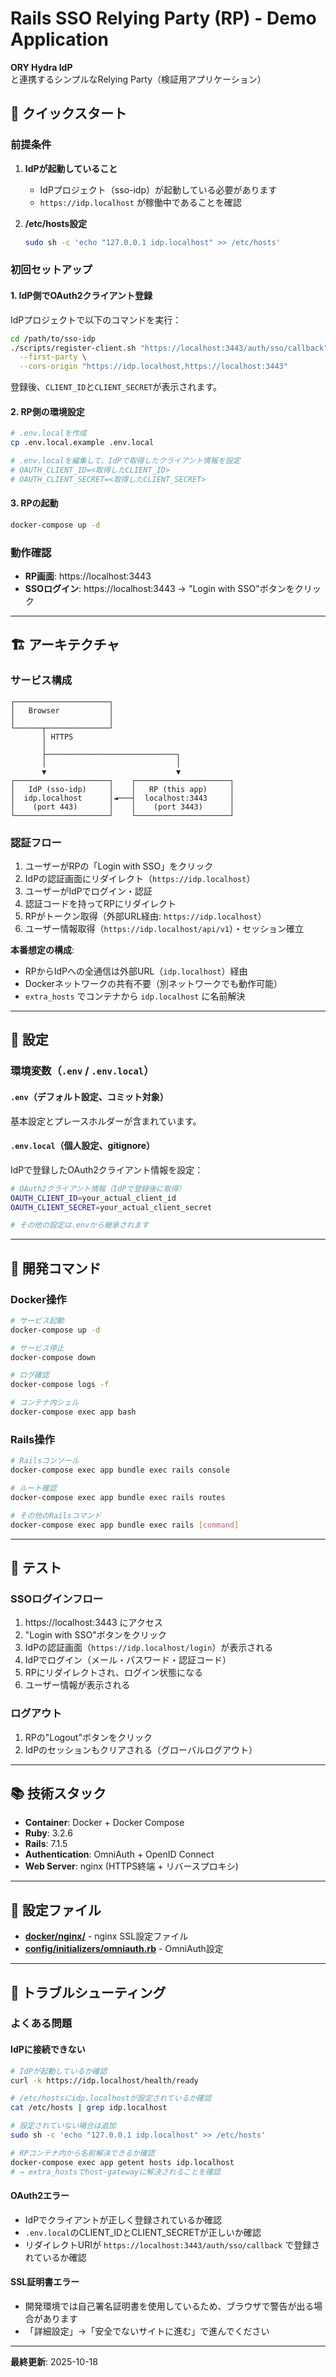 # Rails SSO Relying Party (RP) - Demo Application

**ORY Hydra IdP**と連携するシンプルなRelying Party（検証用アプリケーション）

## 🚀 クイックスタート

### 前提条件
1. **IdPが起動していること**
   - IdPプロジェクト（sso-idp）が起動している必要があります
   - `https://idp.localhost` が稼働中であることを確認

2. **/etc/hosts設定**
   ```bash
   sudo sh -c 'echo "127.0.0.1 idp.localhost" >> /etc/hosts'
   ```

### 初回セットアップ

#### 1. IdP側でOAuth2クライアント登録
IdPプロジェクトで以下のコマンドを実行：
```bash
cd /path/to/sso-idp
./scripts/register-client.sh "https://localhost:3443/auth/sso/callback" \
  --first-party \
  --cors-origin "https://idp.localhost,https://localhost:3443"
```

登録後、`CLIENT_ID`と`CLIENT_SECRET`が表示されます。

#### 2. RP側の環境設定
```bash
# .env.localを作成
cp .env.local.example .env.local

# .env.localを編集して、IdPで取得したクライアント情報を設定
# OAUTH_CLIENT_ID=<取得したCLIENT_ID>
# OAUTH_CLIENT_SECRET=<取得したCLIENT_SECRET>
```

#### 3. RPの起動
```bash
docker-compose up -d
```

### 動作確認
- **RP画面**: https://localhost:3443
- **SSOログイン**: https://localhost:3443 → "Login with SSO"ボタンをクリック

---

## 🏗️ アーキテクチャ

### サービス構成
```
┌─────────────────────┐
│   Browser           │
│                     │
└──────┬──────────────┘
       │ HTTPS
       │
       ├─────────────────────────────┐
       │                             │
       ▼                             ▼
┌─────────────────────┐    ┌─────────────────────┐
│   IdP (sso-idp)     │    │   RP (this app)     │
│  idp.localhost      │◄───┤  localhost:3443     │
│    (port 443)       │    │    (port 3443)      │
└─────────────────────┘    └─────────────────────┘
```

### 認証フロー
1. ユーザーがRPの「Login with SSO」をクリック
2. IdPの認証画面にリダイレクト（`https://idp.localhost`）
3. ユーザーがIdPでログイン・認証
4. 認証コードを持ってRPにリダイレクト
5. RPがトークン取得（外部URL経由: `https://idp.localhost`）
6. ユーザー情報取得（`https://idp.localhost/api/v1`）・セッション確立

**本番想定の構成**:
- RPからIdPへの全通信は外部URL（`idp.localhost`）経由
- Dockerネットワークの共有不要（別ネットワークでも動作可能）
- `extra_hosts` でコンテナから `idp.localhost` に名前解決

---

## 🔧 設定

### 環境変数（`.env` / `.env.local`）

#### `.env`（デフォルト設定、コミット対象）
基本設定とプレースホルダーが含まれています。

#### `.env.local`（個人設定、gitignore）
IdPで登録したOAuth2クライアント情報を設定：

```bash
# OAuth2クライアント情報（IdPで登録後に取得）
OAUTH_CLIENT_ID=your_actual_client_id
OAUTH_CLIENT_SECRET=your_actual_client_secret

# その他の設定は.envから継承されます
```

---

## 📝 開発コマンド

### Docker操作
```bash
# サービス起動
docker-compose up -d

# サービス停止
docker-compose down

# ログ確認
docker-compose logs -f

# コンテナ内シェル
docker-compose exec app bash
```

### Rails操作
```bash
# Railsコンソール
docker-compose exec app bundle exec rails console

# ルート確認
docker-compose exec app bundle exec rails routes

# その他のRailsコマンド
docker-compose exec app bundle exec rails [command]
```

---

## 🧪 テスト

### SSOログインフロー
1. https://localhost:3443 にアクセス
2. "Login with SSO"ボタンをクリック
3. IdPの認証画面（`https://idp.localhost/login`）が表示される
4. IdPでログイン（メール・パスワード・認証コード）
5. RPにリダイレクトされ、ログイン状態になる
6. ユーザー情報が表示される

### ログアウト
1. RPの"Logout"ボタンをクリック
2. IdPのセッションもクリアされる（グローバルログアウト）

---

## 📚 技術スタック

- **Container**: Docker + Docker Compose
- **Ruby**: 3.2.6
- **Rails**: 7.1.5
- **Authentication**: OmniAuth + OpenID Connect
- **Web Server**: nginx (HTTPS終端 + リバースプロキシ)

---

## 📖 設定ファイル

- **[docker/nginx/](./docker/nginx/)** - nginx SSL設定ファイル
- **[config/initializers/omniauth.rb](./config/initializers/omniauth.rb)** - OmniAuth設定

---

## 🔧 トラブルシューティング

### よくある問題

#### IdPに接続できない
```bash
# IdPが起動しているか確認
curl -k https://idp.localhost/health/ready

# /etc/hostsにidp.localhostが設定されているか確認
cat /etc/hosts | grep idp.localhost

# 設定されていない場合は追加
sudo sh -c 'echo "127.0.0.1 idp.localhost" >> /etc/hosts'

# RPコンテナ内から名前解決できるか確認
docker-compose exec app getent hosts idp.localhost
# → extra_hostsでhost-gatewayに解決されることを確認
```

#### OAuth2エラー
- IdPでクライアントが正しく登録されているか確認
- `.env.local`のCLIENT_IDとCLIENT_SECRETが正しいか確認
- リダイレクトURIが `https://localhost:3443/auth/sso/callback` で登録されているか確認

#### SSL証明書エラー
- 開発環境では自己署名証明書を使用しているため、ブラウザで警告が出る場合があります
- 「詳細設定」→「安全でないサイトに進む」で進んでください

---

**最終更新**: 2025-10-18
